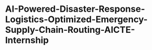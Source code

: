 # AI-Powered-Disaster-Response-Logistics-Optimized-Emergency-Supply-Chain-Routing-AICTE-Internship


